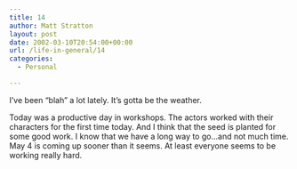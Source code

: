 ```yaml
---
title: 14
author: Matt Stratton
layout: post
date: 2002-03-10T20:54:00+00:00
url: /life-in-general/14
categories:
  - Personal

---
```

I&#8217;ve been &#8220;blah&#8221; a lot lately. It&#8217;s gotta be the weather.

Today was a productive day in workshops. The actors worked with their characters for the first time today. And I think that the seed is planted for some good work. I know that we have a long way to go&#8230;and not much time. May 4 is coming up sooner than it seems. At least everyone seems to be working really hard.